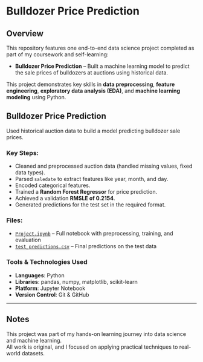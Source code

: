 # Bulldozer Price Prediction 

## Overview

This repository features one end-to-end data science project completed as part of my coursework and self-learning:

- **Bulldozer Price Prediction** – Built a machine learning model to predict the sale prices of bulldozers at auctions using historical data.

This project demonstrates key skills in **data preprocessing**, **feature engineering**, **exploratory data analysis (EDA)**, and **machine learning modeling** using Python.


## Bulldozer Price Prediction

Used historical auction data to build a model predicting bulldozer sale prices.

### Key Steps:
- Cleaned and preprocessed auction data (handled missing values, fixed data types).
- Parsed `saledate` to extract features like year, month, and day.
- Encoded categorical features.
- Trained a **Random Forest Regressor** for price prediction.
- Achieved a validation **RMSLE of 0.2154**.
- Generated predictions for the test set in the required format.

### Files:
- [`Project.ipynb`](Project.ipynb) – Full notebook with preprocessing, training, and evaluation  
- [`test_predictions.csv`](test_predictions.csv) – Final predictions on the test data
  
### Tools & Technologies Used
- **Languages**: Python  
- **Libraries**: pandas, numpy, matplotlib, scikit-learn  
- **Platform**: Jupyter Notebook 
- **Version Control**: Git & GitHub  

---

##  Notes
This project was part of my hands-on learning journey into data science and machine learning.  
All work is original, and I focused on applying practical techniques to real-world datasets.
